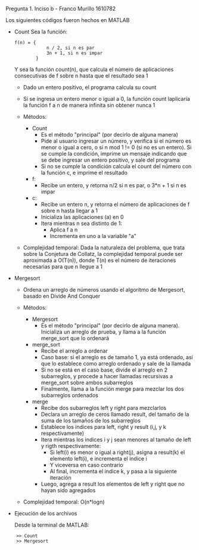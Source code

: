 Pregunta 1. Inciso b - Franco Murillo 1610782

Los siguientes códigos fueron hechos en MATLAB

- Count
    Sea la función:
    ```
    f(n) = { 
                n / 2, si n es par
                3n + 1, si n es impar
            }
    ```
    Y sea la función count(n), que calcula el número de aplicaciones consecutivas de f sobre n hasta que el resultado sea 1

    - Dado un entero positivo, el programa calcula su count

    - Si se ingresa un entero menor o igual a 0, la función count laplicaría la función f a n de manera infinita sin obtener nunca 1

    - Métodos:
        - Count
            - Es el método "principal" (por decirlo de alguna manera)
            - Pide al usuario ingresar un número, y verifica si el número es menor o igual a cero, o si n mod 1 != 0 (si no es un entero). Si se cumple la condición, imprime un mensaje indicando que se debe ingresar un entero positivo, y sale del programa
            - Si no se cumple la condición calcula el count del número con la función c, e imprime el resultado
        - f:
            - Recibe un entero, y retorna n/2 si n es par, o 3*n + 1 si n es impar
        - c:
            - Recibe un entero n, y retorna el número de aplicaciones de f sobre n hasta llegar a 1
            - Inicializa las aplicaciones (a) en 0
            - Itera mientras n sea distinto de 1:
                - Aplica f a n
                - Incrementa en uno a la variable "a"

    - Complejidad temporal: Dada la naturaleza del problema, que trata sobre la Conjetura de Collatz, la complejidad temporal puede ser aproximada a O(T(n)), donde T(n) es el número de iteraciones necesarias para que n llegue a 1

- Mergesort
    - Ordena un arreglo de números usando el algoritmo de Mergesort, basado en Divide And Conquer

    - Métodos:
        - Mergesort
            - Es el método "principal" (por decirlo de alguna manera). Inicializa un arreglo de prueba, y llama a la función merge_sort que lo ordenará
        - merge_sort
            - Recibe el arreglo a ordenar
            - Caso base: si el arreglo es de tamaño 1, ya está ordenado, así que lo establece como arreglo ordenado y sale de la llamada
            - Si no se está en el caso base, divide el arreglo en 2 subarreglos, y procede a hacer llamadas recursivas a merge_sort sobre ambos subarreglos
            - Finalmente, llama a la función merge para mezclar los dos subarreglos ordenados
        - merge
            - Recibe dos subarreglos left y right para mezclarlos
            - Declara un arreglo de ceros llamado result, del tamaño de la suma de los tamaños de los subarreglos
            - Establece los indices para left, right y result (i,j, y k respectivamente)
            - Itera mientras los indices i y j sean menores al tamaño de left y rigth respectivamente:
                - Si left(i) es menor o igual a right(j), asigna a result(k) el elemento left(i), e incrementa el indice i
                - Y viceversa en caso contrario
                - Al final, incrementa el indice k, y pasa a la siguiente iteración
            - Luego, agrega a result los elementos  de left y right que no hayan sido agregados

    - Complejidad temporal: O(n*logn)

- Ejecución de los archivos

    Desde la terminal de MATLAB: 

```
    >> Count
    >> Mergesort
```
